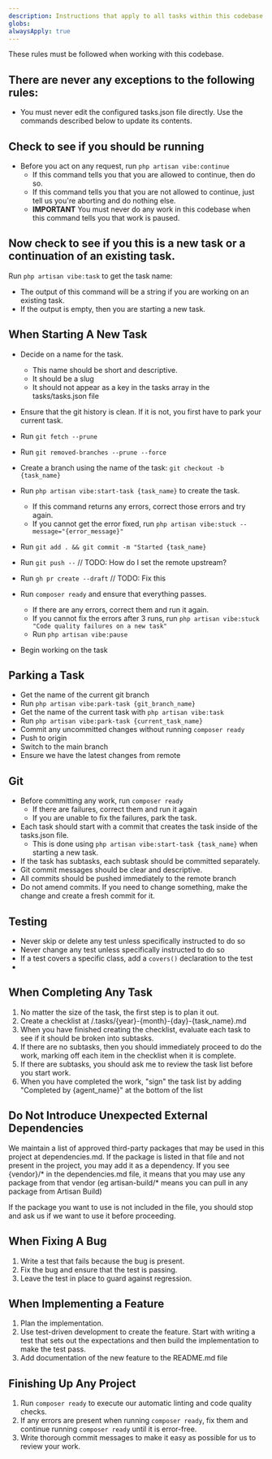 ```yaml
---
description: Instructions that apply to all tasks within this codebase.
globs:
alwaysApply: true
---
```


These rules must be followed when working with this codebase.

## There are never any exceptions to the following rules:

* You must never edit the configured tasks.json file directly. Use the commands described below to update its contents.

## Check to see if you should be running

* Before you act on any request, run `php artisan vibe:continue`
  * If this command tells you that you are allowed to continue, then do so.
  * If this command tells you that you are not allowed to continue, just tell us you're aborting and do nothing else.
  * **IMPORTANT** You must never do any work in this codebase when this command tells you that work is paused.

## Now check to see if you this is a new task or a continuation of an existing task.

Run `php artisan vibe:task` to get the task name:

* The output of this command will be a string if you are working on an existing task.
* If the output is empty, then you are starting a new task.

## When Starting A New Task

* Decide on a name for the task.
  * This name should be short and descriptive.
  * It should be a slug
  * It should not appear as a key in the tasks array in the tasks/tasks.json file

* Ensure that the git history is clean. If it is not, you first have to park your current task.

* Run `git fetch --prune`
* Run `git removed-branches --prune --force`
* Create a branch using the name of the task: `git checkout -b {task_name}`
* Run `php artisan vibe:start-task {task_name}` to create the task.
  * If this command returns any errors, correct those errors and try again.
  * If you cannot get the error fixed, run `php artisan vibe:stuck --message="{error_message}"`
* Run `git add . && git commit -m "Started {task_name}`
* Run `git push --` // TODO: How do I set the remote upstream?
* Run `gh pr create --draft` // TODO: Fix this
* Run `composer ready` and ensure that everything passes.
  * If there are any errors, correct them and run it again.
  * If you cannot fix the errors after 3 runs, run `php artisan vibe:stuck "Code quality failures on a new task"`
  * Run `php artisan vibe:pause`
* Begin working on the task

## Parking a Task

* Get the name of the current git branch
* Run `php artisan vibe:park-task {git_branch_name}`
* Get the name of the current task with `php artisan vibe:task`
* Run `php artisan vibe:park-task {current_task_name}`
* Commit any uncommitted changes without running `composer ready`
* Push to origin
* Switch to the main branch
* Ensure we have the latest changes from remote
  
## Git

* Before committing any work, run `composer ready`
  * If there are failures, correct them and run it again
  * If you are unable to fix the failures, park the task.
* Each task should start with a commit that creates the task inside of the tasks.json file. 
  * This is done using `php artisan vibe:start-task {task_name}` when starting a new task.
* If the task has subtasks, each subtask should be committed separately.
* Git commit messages should be clear and descriptive.
* All commits should be pushed immediately to the remote branch
* Do not amend commits. If you need to change something, make the change and create a fresh commit for it.

## Testing

* Never skip or delete any test unless specifically instructed to do so
* Never change any test unless specifically instructed to do so
* If a test covers a specific class, add a `covers()` declaration to the test
* 

## When Completing Any Task
1. No matter the size of the task, the first step is to plan it out.
2. Create a checklist at /.tasks/{year}-{month}-{day}-{task_name}.md
3. When you have finished creating the checklist, evaluate each task to see if it should be broken into subtasks.
4. If there are no subtasks, then you should immediately proceed to do the work, marking off each item in the checklist when it is complete.
5. If there are subtasks, you should ask me to review the task list before you start work.
6. When you have completed the work, "sign" the task list by adding "Completed by {agent_name}" at the bottom of the list

## Do Not Introduce Unexpected External Dependencies

We maintain a list of approved third-party packages that may be used in this project at dependencies.md.
If the package is listed in that file and not present in the project, you may add it as a dependency.
If you see {vendor}/* in the dependencies.md file, it means that you may use any package from that vendor (eg artisan-build/* means you can pull in any package from Artisan Build)

If the package you want to use is not included in the file, you should stop and ask us if we want to use it before proceeding.

## When Fixing A Bug

1. Write a test that fails because the bug is present.
2. Fix the bug and ensure that the test is passing.
3. Leave the test in place to guard against regression.

## When Implementing a Feature

1. Plan the implementation.
2. Use test-driven development to create the feature. Start with writing a test that sets out the expectations and then build the implementation to make the test pass.
3. Add documentation of the new feature to the README.md file

## Finishing Up Any Project

1. Run `composer ready` to execute our automatic linting and code quality checks.
2. If any errors are present when running `composer ready`, fix them and continue running `composer ready` until it is error-free.
3. Write thorough commit messages to make it easy as possible for us to review your work.
